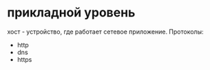 # прикладной уровень

хост - устройство, где работает сетевое приложение. Протоколы:

- http
- dns
- https
